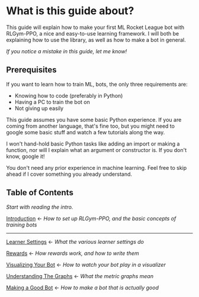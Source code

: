 # What is this guide about?

This guide will explain how to make your first ML Rocket League bot with RLGym-PPO, a nice and easy-to-use learning framework.
I will both be explaining how to use the library, as well as how to make a bot in general. 

*If you notice a mistake in this guide, let me know!*

## Prerequisites

If you want to learn how to train ML, bots, the only three requirements are:
- Knowing how to code (preferably in Python)
- Having a PC to train the bot on
- Not giving up easily

This guide assumes you have some basic Python experience. 
If you are coming from another language, that's fine too, but you might need to google some basic stuff and watch a few tutorials along the way.

I won't hand-hold basic Python tasks like adding an import or making a function, nor will I explain what an argument or constructor is. 
If you don't know, google it!

You don't need any prior experience in machine learning.
Feel free to skip ahead if I cover something you already understand.

## Table of Contents

*Start with reading the intro.*

[Introduction](intro.md) <- *How to set up RLGym-PPO, and the basic concepts of training bots*

_____

[Learner Settings](learner_settings.md) <- *What the various learner settings do*

[Rewards](rewards.md) <- *How rewards work, and how to write them*

[Visualizing Your Bot](visualizing.md) <- *How to watch your bot play in a visualizer*

[Understanding The Graphs](graphs.md) <- *What the metric graphs mean*

[Making a Good Bot](making_a_good_bot.md) <- *How to make a bot that is actually good*